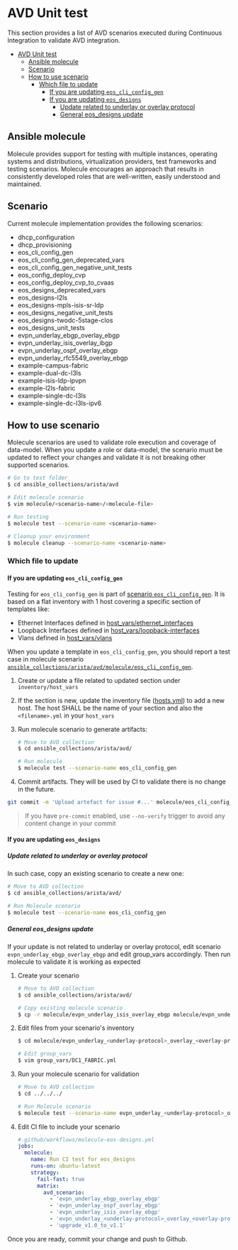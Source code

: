 # AVD Unit test

This section provides a list of AVD scenarios executed during Continuous Integration to validate AVD integration.

- [AVD Unit test](#avd-unit-test)
  - [Ansible molecule](#ansible-molecule)
  - [Scenario](#scenario)
  - [How to use scenario](#how-to-use-scenario)
    - [Which file to update](#which-file-to-update)
      - [If you are updating `eos_cli_config_gen`](#if-you-are-updating-eos_cli_config_gen)
      - [If you are updating `eos_designs`](#if-you-are-updating-eos_designs)
        - [Update related to underlay or overlay protocol](#update-related-to-underlay-or-overlay-protocol)
        - [General eos\_designs update](#general-eos_designs-update)

## Ansible molecule

Molecule provides support for testing with multiple instances, operating systems and distributions, virtualization providers, test frameworks and testing scenarios. Molecule encourages an approach that results in consistently developed roles that are well-written, easily understood and maintained.

## Scenario

Current molecule implementation provides the following scenarios:

- dhcp_configuration
- dhcp_provisioning
- eos_cli_config_gen
- eos_cli_config_gen_deprecated_vars
- eos_cli_config_gen_negative_unit_tests
- eos_config_deploy_cvp
- eos_config_deploy_cvp_to_cvaas
- eos_designs_deprecated_vars
- eos_designs-l2ls
- eos_designs-mpls-isis-sr-ldp
- eos_designs_negative_unit_tests
- eos_designs-twodc-5stage-clos
- eos_designs_unit_tests
- evpn_underlay_ebgp_overlay_ebgp
- evpn_underlay_isis_overlay_ibgp
- evpn_underlay_ospf_overlay_ebgp
- evpn_underlay_rfc5549_overlay_ebgp
- example-campus-fabric
- example-dual-dc-l3ls
- example-isis-ldp-ipvpn
- example-l2ls-fabric
- example-single-dc-l3ls
- example-single-dc-l3ls-ipv6

## How to use scenario

Molecule scenarios are used to validate role execution and coverage of data-model. When you update a role or data-model, the scenario must be updated to reflect your changes and validate it is not breaking other supported scenarios.

```bash
# Go to test folder
$ cd ansible_collections/arista/avd

# Edit molecule scenario
$ vim molecule/<scenario-name>/<molecule-file>

# Run testing
$ molecule test --scenario-name <scenario-name>

# Cleanup your environment
$ molecule cleanup --scenario-name <scenario-name>
```

### Which file to update

#### If you are updating `eos_cli_config_gen`

Testing for `eos_cli_config_gen` is part of [scenario `eos_cli_config_gen`](./eos_cli_config_gen/molecule.yml). It is based on a flat inventory with 1 host covering a specific section of templates like:

- Ethernet Interfaces defined in [host_vars/ethernet_interfaces](./eos_cli_config_gen/inventory/host_vars/ethernet-interfaces.yml)
- Loopback Interfaces defined in [host_vars/loopback-interfaces](./eos_cli_config_gen/inventory/host_vars/loopbacks-interfaces.yml)
- Vlans defined in [host_vars/vlans](./eos_cli_config_gen/inventory/host_vars/vlans.yml)

When you update a template in `eos_cli_config_gen`, you should report a test case in molecule scenario [`ansible_collections/arista/avd/molecule/eos_cli_config_gen`](./eos_cli_config_gen/).

1. Create or update a file related to updated section under `inventory/host_vars`

2. If the section is new, update the inventory file ([hosts.yml](eos_cli_config_gen/inventory/hosts.yml)) to add a new host. The host SHALL be the name of your section and also the `<filename>.yml` in your `host_vars`

3. Run molecule scenario to generate artifacts:

    ```bash
    # Move to AVD collection
    $ cd ansible_collections/arista/avd/

    # Run molecule
    $ molecule test --scenario-name eos_cli_config_gen
    ```

4. Commit artifacts. They will be used by CI to validate there is no change in the future.

```bash
git commit -m 'Upload artefact for issue #...' molecule/eos_cli_config_gen
```

> If you have `pre-commit` enabled, use `--no-verify` trigger to avoid any content change in your commit

#### If you are updating `eos_designs`

##### Update related to underlay or overlay protocol

In such case, copy an existing scenario to create a new one:

```bash
# Move to AVD collection
$ cd ansible_collections/arista/avd/

# Run Molecule scenario
$ molecule test --scenario-name eos_cli_config_gen
```

##### General eos_designs update

If your update is not related to underlay or overlay protocol, edit scenario `evpn_underlay_ebgp_overlay_ebgp` and edit group_vars accordingly. Then run molecule to validate it is working as expected

1. Create your scenario

    ```bash
    # Move to AVD collection
    $ cd ansible_collections/arista/avd/

    # Copy existing molecule scenario
    $ cp -r molecule/evpn_underlay_isis_overlay_ebgp molecule/evpn_underlay_<underlay-protocol>_overlay_<overlay-protocol>
    ```

2. Edit files from your scenario's inventory

    ```bash
    $ cd molecule/evpn_underlay_<underlay-protocol>_overlay_<overlay-protocol>/inventory

    # Edit group_vars
    $ vim group_vars/DC1_FABRIC.yml
    ```

3. Run your molecule scenario for validation

    ```bash
    # Move to AVD collection
    $ cd ../../../

    # Run Molecule scenario
    $ molecule test --scenario-name evpn_underlay_<underlay-protocol>_overlay_<overlay-protocol>
    ```

4. Edit CI file to include your scenario

    ```yaml
    #.github/workflows/molecule-eos-designs.yml
    jobs:
      molecule:
        name: Run CI test for eos_designs
        runs-on: ubuntu-latest
        strategy:
          fail-fast: true
          matrix:
            avd_scenario:
              - 'evpn_underlay_ebgp_overlay_ebgp'
              - 'evpn_underlay_ospf_overlay_ebgp'
              - 'evpn_underlay_isis_overlay_ebgp'
              - 'evpn_underlay_<underlay-protocol>_overlay_<overlay-protocol>'
              - 'upgrade_v1.0_to_v1.1'
    ```

Once you are ready, commit your change and push to Github.
